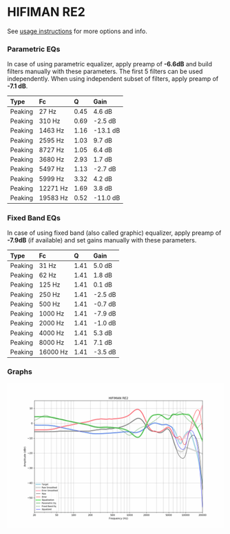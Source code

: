 # HIFIMAN RE2
See [usage instructions](https://github.com/jaakkopasanen/AutoEq#usage) for more options and info.

### Parametric EQs
In case of using parametric equalizer, apply preamp of **-6.6dB** and build filters manually
with these parameters. The first 5 filters can be used independently.
When using independent subset of filters, apply preamp of **-7.1 dB**.

| Type    | Fc       |    Q | Gain     |
|:--------|:---------|:-----|:---------|
| Peaking | 27 Hz    | 0.45 | 4.6 dB   |
| Peaking | 310 Hz   | 0.69 | -2.5 dB  |
| Peaking | 1463 Hz  | 1.16 | -13.1 dB |
| Peaking | 2595 Hz  | 1.03 | 9.7 dB   |
| Peaking | 8727 Hz  | 1.05 | 6.4 dB   |
| Peaking | 3680 Hz  | 2.93 | 1.7 dB   |
| Peaking | 5497 Hz  | 1.13 | -2.7 dB  |
| Peaking | 5999 Hz  | 3.32 | 4.2 dB   |
| Peaking | 12271 Hz | 1.69 | 3.8 dB   |
| Peaking | 19583 Hz | 0.52 | -11.0 dB |

### Fixed Band EQs
In case of using fixed band (also called graphic) equalizer, apply preamp of **-7.9dB**
(if available) and set gains manually with these parameters.

| Type    | Fc       |    Q | Gain    |
|:--------|:---------|:-----|:--------|
| Peaking | 31 Hz    | 1.41 | 5.0 dB  |
| Peaking | 62 Hz    | 1.41 | 1.8 dB  |
| Peaking | 125 Hz   | 1.41 | 0.1 dB  |
| Peaking | 250 Hz   | 1.41 | -2.5 dB |
| Peaking | 500 Hz   | 1.41 | -0.7 dB |
| Peaking | 1000 Hz  | 1.41 | -7.9 dB |
| Peaking | 2000 Hz  | 1.41 | -1.0 dB |
| Peaking | 4000 Hz  | 1.41 | 5.3 dB  |
| Peaking | 8000 Hz  | 1.41 | 7.1 dB  |
| Peaking | 16000 Hz | 1.41 | -3.5 dB |

### Graphs
![](./HIFIMAN%20RE2.png)